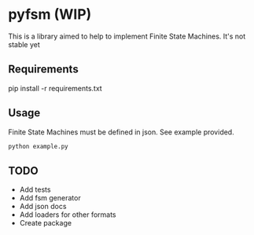 # pyfsm (WIP)

This is a library aimed to help to implement Finite State Machines. It's not stable yet

## Requirements
pip install -r requirements.txt


## Usage
Finite State Machines must be defined in json. See example provided.
```python
python example.py
```
## TODO

- Add tests
- Add fsm generator
- Add json docs
- Add loaders for other formats
- Create package
